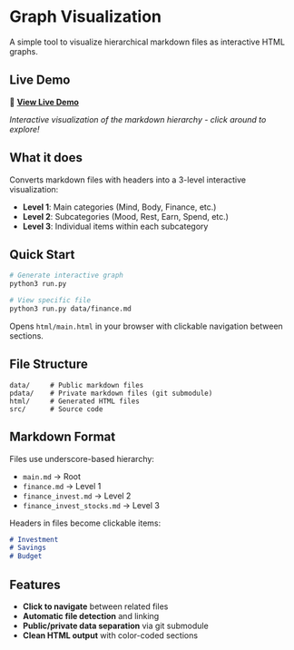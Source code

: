 # Graph Visualization

A simple tool to visualize hierarchical markdown files as interactive HTML graphs.

## Live Demo

🔗 **[View Live Demo](https://raw.githack.com/zomorodiyan/graph/main/html/main.html)**

*Interactive visualization of the markdown hierarchy - click around to explore!*

## What it does

Converts markdown files with headers into a 3-level interactive visualization:
- **Level 1**: Main categories (Mind, Body, Finance, etc.)
- **Level 2**: Subcategories (Mood, Rest, Earn, Spend, etc.) 
- **Level 3**: Individual items within each subcategory

## Quick Start

```bash
# Generate interactive graph
python3 run.py

# View specific file
python3 run.py data/finance.md
```

Opens `html/main.html` in your browser with clickable navigation between sections.

## File Structure

```
data/     # Public markdown files
pdata/    # Private markdown files (git submodule)
html/     # Generated HTML files
src/      # Source code
```

## Markdown Format

Files use underscore-based hierarchy:
- `main.md` → Root
- `finance.md` → Level 1
- `finance_invest.md` → Level 2
- `finance_invest_stocks.md` → Level 3

Headers in files become clickable items:
```markdown
# Investment
# Savings
# Budget
```

## Features

- **Click to navigate** between related files
- **Automatic file detection** and linking
- **Public/private data separation** via git submodule
- **Clean HTML output** with color-coded sections